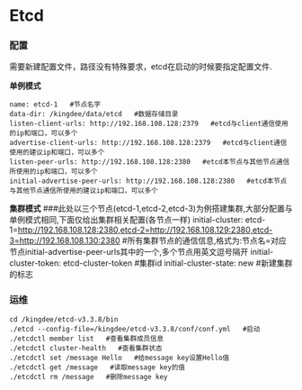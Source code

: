 # Etcd

### 配置
需要新建配置文件，路径没有特殊要求，etcd在启动的时候要指定配置文件.

**单例模式**

    name: etcd-1   #节点名字
    data-dir: /kingdee/data/etcd   #数据存储目录
    listen-client-urls: http://192.168.108.128:2379   #etcd与client通信使用的ip和端口，可以多个
    advertise-client-urls: http://192.168.108.128:2379   #etcd与client通信使用的建议ip和端口，可以多个
    listen-peer-urls: http://192.168.108.128:2380   #etcd本节点与其他节点通信所使用的ip和端口，可以多个
    initial-advertise-peer-urls: http://192.168.108.128:2380   #etcd本节点与其他节点通信所使用的建议ip和端口，可以多个


**集群模式**
    ###此处以三个节点(etcd-1,etcd-2,etcd-3)为例搭建集群,大部分配置与单例模式相同,下面仅给出集群相关配置(各节点一样)
    initial-cluster: etcd-1=http://192.168.108.128:2380,etcd-2=http://192.168.108.129:2380,etcd-3=http://192.168.108.130:2380   #所有集群节点的通信信息,格式为:节点名=对应节点initial-advertise-peer-urls其中的一个,多个节点用英文逗号隔开
    initial-cluster-token: etcd-cluster-token   #集群id
    initial-cluster-state: new   #新建集群的标志

### 运维
    cd /kingdee/etcd-v3.3.8/bin
    ./etcd --config-file=/kingdee/etcd-v3.3.8/conf/conf.yml   #启动
    ./etcdctl member list   #查看集群成员信息
    ./etcdctl cluster-health   #查看集群状态
    ./etcdctl set /message Hello   #给message key设置Hello值
    ./etcdctl get /message   #读取message key的值
    ./etcdctl rm /message   #删除message key
